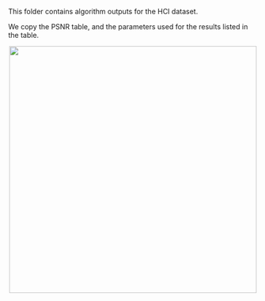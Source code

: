 This folder contains algorithm outputs for the HCI dataset.

We copy the PSNR table, and the parameters used for the results listed in the table.

<p align="center">
<img src="https://github.com/hotndy/LFDepth_POBR/HCI_outputs/DpError0.1.png" width="500px"/>
</p>
